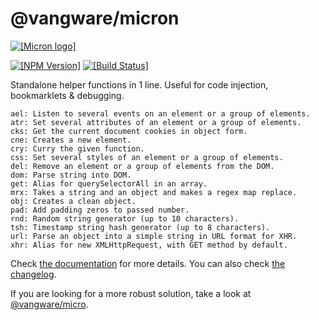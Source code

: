 # @vangware/micron

[![\[Micron logo\]](https://cdn.rawgit.com/vangware/micron/master/logo.svg)](https://vangware.com)

[![\[NPM Version\]](https://img.shields.io/npm/v/@vangware/micron.svg?style=flat-square)](https://npm.im/@vangware/micron)
[![\[Build Status\]](https://img.shields.io/travis/vangware/micron.svg?style=flat-square)](https://travis-ci.org/vangware/micron)

Standalone helper functions in 1 line.
Useful for code injection, bookmarklets & debugging.

```plain
ael: Listen to several events on an element or a group of elements.
atr: Set several attributes of an element or a group of elements.
cks: Get the current document cookies in object form.
cne: Creates a new element.
cry: Curry the given function.
css: Set several styles of an element or a group of elements.
del: Remove an element or a group of elements from the DOM.
dom: Parse string into DOM.
get: Alias for querySelectorAll in an array.
mrx: Takes a string and an object and makes a regex map replace.
obj: Creates a clean object.
pad: Add padding zeros to passed number.
rnd: Random string generator (up to 10 characters).
tsh: Timestamp string hash generator (up to 8 characters).
url: Parse an object into a simple string in URL format for XHR.
xhr: Alias for new XMLHttpRequest, with GET method by default.
```

Check [the documentation](DOCUMENTATION.md) for more details. You can also check [the changelog](CHANGELOG.md).

If you are looking for a more robust solution, take a look at [@vangware/micro](https://github.com/vangware/micro).
